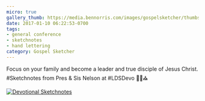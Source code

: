```yaml
---
micro: true
gallery_thumb: https://media.bennorris.com/images/gospelsketcher/thumbs/jan-17-youth-devotional.jpg
date: 2017-01-10 06:22:53-0700
tags:
- general conference
- sketchnotes
- hand lettering
category: Gospel Sketcher
---
```


Focus on your family and become a leader and true disciple of Jesus Christ.
#Sketchnotes from Pres & Sis Nelson at #LDSDevo ✍🏼⛪️

[![Devotional Sketchnotes](https://media.bennorris.com/images/gospelsketcher/general/jan-17-youth-devotional.jpg)](https://media.bennorris.com/images/gospelsketcher/general/jan-17-youth-devotional.jpg)